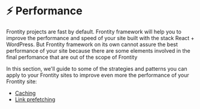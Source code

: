 # ⚡️ Performance

Frontity projects are fast by default. Frontity framework will help you to improve the performance and speed of your site built with the stack React + WordPress. But Frontity framework on its own cannot assure the best performance of your site because there are some elements involved in the final perfomance that are out of the scope of Frontity

In this section, we'll guide to some of the strategies and patterns you can apply to your Frontity sites to improve even more the performance of your Frontity site:

* [Caching](caching.md)
* [Link prefetching](link-prefetching.md)


